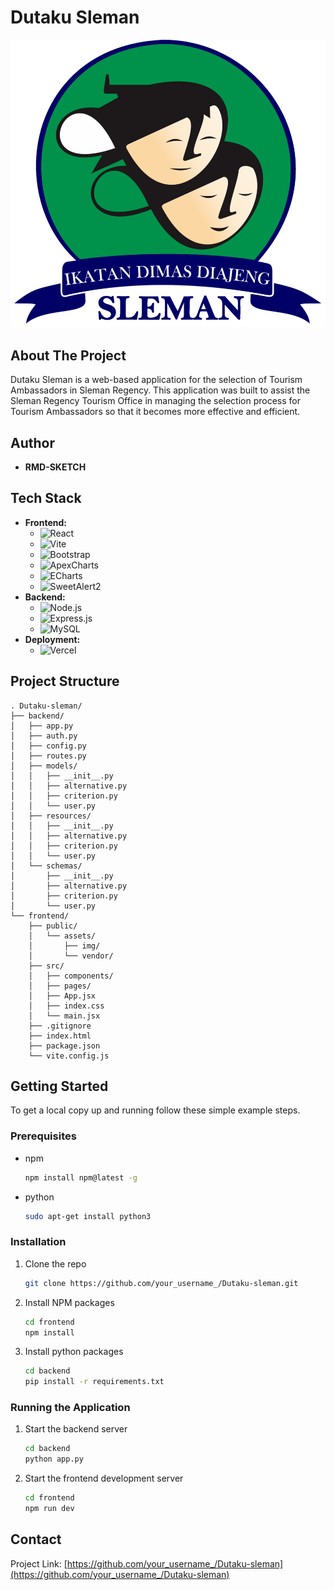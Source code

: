 
# Dutaku Sleman

![Logo DutaKu](/frontend/public/assets/img/logo-DutaKu.png)

## About The Project

Dutaku Sleman is a web-based application for the selection of Tourism Ambassadors in Sleman Regency. This application was built to assist the Sleman Regency Tourism Office in managing the selection process for Tourism Ambassadors so that it becomes more effective and efficient.

## Author

*   **RMD-SKETCH**

## Tech Stack

*   **Frontend:**
    *   ![React](https://img.shields.io/badge/react-%2320232a.svg?style=for-the-badge&logo=react&logoColor=%2361DAFB)
    *   ![Vite](https://img.shields.io/badge/vite-%23646CFF.svg?style=for-the-badge&logo=vite&logoColor=white)
    *   ![Bootstrap](https://img.shields.io/badge/bootstrap-%238511FA.svg?style=for-the-badge&logo=bootstrap&logoColor=white)
    *   ![ApexCharts](https://img.shields.io/badge/apexcharts-%2300E396.svg?style=for-the-badge&logo=apexcharts&logoColor=white)
    *   ![ECharts](https://img.shields.io/badge/echarts-%23293C55.svg?style=for-the-badge&logo=echarts&logoColor=white)
    *   ![SweetAlert2](https://img.shields.io/badge/sweetalert2-%233085d6.svg?style=for-the-badge&logo=sweetalert2&logoColor=white)
*   **Backend:**
    *   ![Node.js](https://img.shields.io/badge/node.js-%23393.svg?style=for-the-badge&logo=nodedotjs&logoColor=%23339933)
    *   ![Express.js](https://img.shields.io/badge/express.js-%23404d59.svg?style=for-the-badge&logo=express&logoColor=white)
    *   ![MySQL](https://img.shields.io/badge/mysql-%2300f.svg?style=for-the-badge&logo=mysql&logoColor=white)
*   **Deployment:**
    *   ![Vercel](https://img.shields.io/badge/vercel-%23000000.svg?style=for-the-badge&logo=vercel&logoColor=white)

## Project Structure

```
. Dutaku-sleman/
├── backend/
│   ├── app.py
│   ├── auth.py
│   ├── config.py
│   ├── routes.py
│   ├── models/
│   │   ├── __init__.py
│   │   ├── alternative.py
│   │   ├── criterion.py
│   │   └── user.py
│   ├── resources/
│   │   ├── __init__.py
│   │   ├── alternative.py
│   │   ├── criterion.py
│   │   └── user.py
│   └── schemas/
│       ├── __init__.py
│       ├── alternative.py
│       ├── criterion.py
│       └── user.py
└── frontend/
    ├── public/
    │   └── assets/
    │       ├── img/
    │       └── vendor/
    ├── src/
    │   ├── components/
    │   ├── pages/
    │   ├── App.jsx
    │   ├── index.css
    │   └── main.jsx
    ├── .gitignore
    ├── index.html
    ├── package.json
    └── vite.config.js
```

## Getting Started

To get a local copy up and running follow these simple example steps.

### Prerequisites

*   npm
    ```sh
    npm install npm@latest -g
    ```
*   python
    ```sh
    sudo apt-get install python3
    ```

### Installation

1.  Clone the repo
    ```sh
    git clone https://github.com/your_username_/Dutaku-sleman.git
    ```
2.  Install NPM packages
    ```sh
    cd frontend
    npm install
    ```
3.  Install python packages
    ```sh
    cd backend
    pip install -r requirements.txt
    ```

### Running the Application

1.  Start the backend server
    ```sh
    cd backend
    python app.py
    ```
2.  Start the frontend development server
    ```sh
    cd frontend
    npm run dev
    ```

## Contact

Project Link: [https://github.com/your_username_/Dutaku-sleman](https://github.com/your_username_/Dutaku-sleman)
